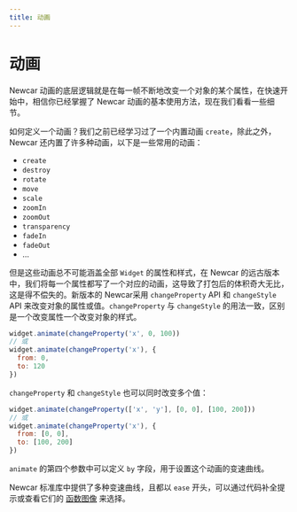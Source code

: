 ```yaml
---
title: 动画
---
```


# 动画

Newcar 动画的底层逻辑就是在每一帧不断地改变一个对象的某个属性，在快速开始中，相信你已经掌握了 Newcar 动画的基本使用方法，现在我们看看一些细节。

如何定义一个动画？我们之前已经学习过了一个内置动画 `create`，除此之外，Newcar 还内置了许多种动画，以下是一些常用的动画：

- `create`
- `destroy`
- `rotate`
- `move`
- `scale`
- `zoomIn`
- `zoomOut`
- `transparency`
- `fadeIn`
- `fadeOut`
- ...

但是这些动画总不可能涵盖全部 `Widget` 的属性和样式，在 Newcar 的远古版本中，我们将每一个属性都写了一个对应的动画，这导致了打包后的体积奇大无比，这是得不偿失的。新版本的 Newcar采用 `changeProperty` API 和 `changeStyle` API 来改变对象的属性或值。`changeProperty` 与 `changeStyle` 的用法一致，区别是一个改变属性一个改变对象的样式。

```javascript
widget.animate(changeProperty('x', 0, 100))
// 或
widget.animate(changeProperty('x'), {
  from: 0,
  to: 120
})
```

`changeProperty` 和 `changeStyle` 也可以同时改变多个值：

```javascript
widget.animate(changeProperty(['x', 'y'], [0, 0], [100, 200]))
// 或
widget.animate(changeProperty('x'), {
  from: [0, 0],
  to: [100, 200]
})
```

`animate` 的第四个参数中可以定义 `by` 字段，用于设置这个动画的变速曲线。

Newcar 标准库中提供了多种变速曲线，且都以 `ease` 开头，可以通过代码补全提示或查看它们的 [函数图像](https://www.desmos.com/calculator/yasltaa9um) 来选择。
